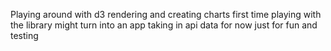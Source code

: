 Playing around with d3 rendering and creating charts first time playing with the library might turn into an app taking in api data
for now just for fun and testing
